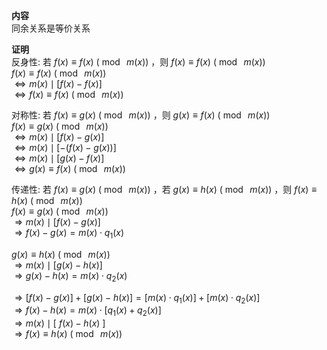 **内容**  
同余关系是等价关系  
  
**证明**  
反身性: 若 $f(x)\equiv f(x)\ (\bmod\ m(x))$ ，则 $f(x)\equiv f(x)\ (\bmod\ m(x))$   
 $f(x)\equiv f(x)\ (\bmod\ m(x))$   
 $\Leftrightarrow m(x)\mid[f(x)-f(x)]$   
 $\Leftrightarrow f(x)\equiv f(x)\ (\bmod\ m(x))$   
  
对称性: 若 $f(x)\equiv g(x)\ (\bmod\ m(x))$ ，则 $g(x)\equiv f(x)\ (\bmod\ m(x))$   
 $f(x)\equiv g(x)\ (\bmod\ m(x))$   
 $\Leftrightarrow m(x)\mid[f(x)-g(x)]$   
 $\Leftrightarrow m(x)\mid[-(f(x)-g(x))]$   
 $\Leftrightarrow m(x)\mid[g(x)-f(x)]$   
 $\Leftrightarrow g(x)\equiv f(x)\ (\bmod\ m(x))$   
  
传递性: 若 $f(x)\equiv g(x)\ (\bmod\ m(x))$ ，若 $g(x)\equiv h(x)\ (\bmod\ m(x))$ ，则 $f(x)\equiv h(x)\ (\bmod\ m(x))$   
 $f(x)\equiv g(x)\ (\bmod\ m(x))$   
 $\Rightarrow m(x)\mid[f(x)-g(x)]$   
 $\Rightarrow f(x)-g(x)=m(x)\cdot q_1(x)$   
  
 $g(x)\equiv h(x)\ (\bmod\ m(x))$   
 $\Rightarrow m(x)\mid[g(x)-h(x)]$   
 $\Rightarrow g(x)-h(x)=m(x)\cdot q_2(x)$   
  
 $\Rightarrow [f(x)-g(x)]+[g(x)-h(x)]=[m(x)\cdot q_1(x)]+[m(x)\cdot q_2(x)]$   
 $\Rightarrow f(x)-h(x)=m(x)\cdot[q_1(x)+q_2(x)]$   
 $\Rightarrow m(x)\mid[\ f(x)-h(x)\ ]$   
 $\Rightarrow f(x)\equiv h(x)\ (\bmod\ m(x))$   
